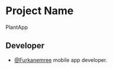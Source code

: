 
# Project Name

PlantApp


## Developer

- [@Furkanemree](https://www.github.com/Furkanemree) mobile app developer.

  